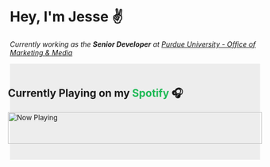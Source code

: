 # Hey, I'm Jesse ✌️

_Currently working as the **Senior Developer** at [Purdue University - Office of Marketing & Media](https://marcom.purdue.edu/)_

<div style="background: #ededed; padding: 1rem 0 2rem; width: auto; max-width: 564px; display: flex; flex-direction: column; align-items: center;">
<h2 style="width: 512px;">Currently Playing on my <span style="color: #1DB954;">Spotify</span> 🎧</h2>

<a href="https://profile-readme-wheat.vercel.app/now-playing?open">
    <img src="https://profile-readme-wheat.vercel.app/now-playing" width="512" height="64" alt="Now Playing">
</a>
</div>
